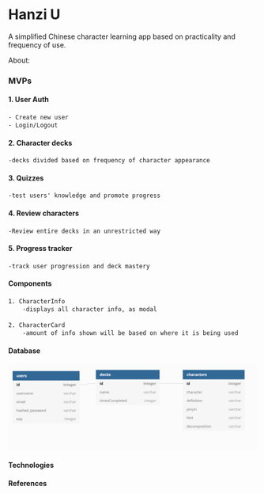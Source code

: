 # Hanzi U

A simplified Chinese character learning app based on practicality and frequency of use.

About:

### MVPs

#### 1. User Auth

    - Create new user
    - Login/Logout

#### 2. Character decks

    -decks divided based on frequency of character appearance

#### 3. Quizzes

    -test users' knowledge and promote progress

#### 4. Review characters

    -Review entire decks in an unrestricted way

#### 5. Progress tracker

    -track user progression and deck mastery

#### Components

    1. CharacterInfo
        -displays all character info, as modal

    2. CharacterCard
        -amount of info shown will be based on where it is being used
        
#### Database
![alt text](HanziU_database.PNG)
#### Technologies

#### References


